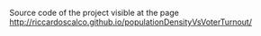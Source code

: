 Source code of the project visible at the page http://riccardoscalco.github.io/populationDensityVsVoterTurnout/